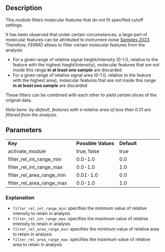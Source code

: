 ## Description

This module filters molecular features that do not fit specified cutoff settings. 

It has been observed that under certain circumstances, a large part of molecular features can be attributed to instrument noise [Samples 2023](https://doi.org/10.1021/acs.analchem.2c04632). 
Therefore, *FERMO* allows to filter certain molecular features from the analysis:

- For a given range of relative signal height/intensity (0-1.0, relative to the feature with the highest hieght/intensity), molecular features that are not inside this range **in at least one sample** are discarded
- For a given range of relative signal area (0-1.0, relative to the feature with the highest area), molecular features that are not inside this range **in at least one sample** are discarded

These filters can be combined with each other to yield certain slices of the original data.

*Nota bene: by default, features with a relative area of less than 0.01 are filtered from the analysis.*

## Parameters

<table style="width: 100%;">
 <tr>
  <td style="width: 25%;"><b>Key</b></td>
  <td style="width: 25%;"><b>Possible Values</b></td>
  <td style="width: 25%;"><b>Default</b></td>
 </tr>
 <tr>
  <td style="width: 25%;">activate_module</td>
  <td style="width: 25%;">true, false</td>
  <td style="width: 25%;">true</td>
 </tr>
 <tr>
  <td style="width: 25%;">filter_rel_int_range_min</td>
  <td style="width: 25%;">0.0-1.0</td>
  <td style="width: 25%;">0.0</td>
 </tr>
 <tr>
  <td style="width: 25%;">filter_rel_int_range_max</td>
  <td style="width: 25%;">0.0-1.0</td>
  <td style="width: 25%;">1.0</td>
 </tr>
 <tr>
  <td style="width: 25%;">filter_rel_area_range_min</td>
  <td style="width: 25%;">0.01-1.0</td>
  <td style="width: 25%;">0.0</td>
 </tr>
 <tr>
  <td style="width: 25%;">filter_rel_area_range_max</td>
  <td style="width: 25%;">0.0-1.0</td>
  <td style="width: 25%;">1.0</td>
 </tr>
</table>

### Explanation

- `filter_rel_int_range_min`: specifies the minimum value of relative intensity to retain in analysis
- `filter_rel_int_range_max`: specifies the maximum value of relative intensity to retain in analysis
- `filter_rel_area_range_min`: specifies the minimum value of relative area to retain in analysis
- `filter_rel_area_range_max`: specifies the maximum value of relative area to retain in analysis

